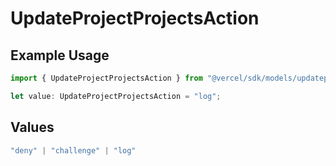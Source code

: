 # UpdateProjectProjectsAction

## Example Usage

```typescript
import { UpdateProjectProjectsAction } from "@vercel/sdk/models/updateprojectop.js";

let value: UpdateProjectProjectsAction = "log";
```

## Values

```typescript
"deny" | "challenge" | "log"
```
